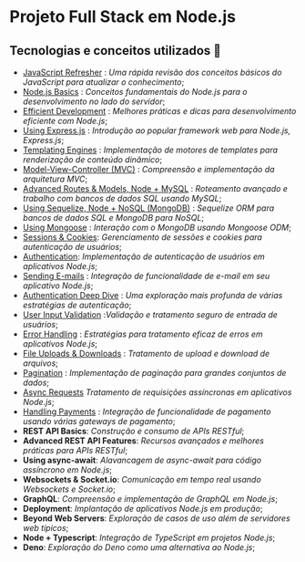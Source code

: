 # Projeto Full Stack em Node.js

## Tecnologias e conceitos utilizados 🚀

- [JavaScript Refresher](1-js-quick-refresher/) : *Uma rápida revisão dos conceitos básicos do JavaScript para atualizar o conhecimento*;
- [Node.js Basics](2-understanding-basics-node-js/) : *Conceitos fundamentais do Node.js para o desenvolvimento no lado do servidor*;
- [Efficient Development](3-enhancing-the-app/) : *Melhores práticas e dicas para desenvolvimento eficiente com Node.js*;
- [Using Express.js](4-using-express/) : *Introdução ao popular framework web para Node.js, Express.js*;
- [Templating Engines](5-templating-engines/) : *Implementação de motores de templates para renderização de conteúdo dinâmico*;
- [Model-View-Controller (MVC)](6-model-view-controller-mvc/) : *Compreensão e implementação da arquitetura MVC*;
- [Advanced Routes & Models, Node + MySQL](7-advanced-routes-and-models-node/) : *Roteamento avançado e trabalho com bancos de dados SQL usando MySQL*;
- [Using Sequelize, Node + NoSQL (MongoDB)](8-sequelize-node/) : *Sequelize ORM para bancos de dados SQL e MongoDB para NoSQL*;
- [Using Mongoose](9-mongoose/) : *Interação com o MongoDB usando Mongoose ODM*;
- [Sessions & Cookies](10-sessions-and-cookies/): *Gerenciamento de sessões e cookies para autenticação de usuários*;
- [Authentication](11-authentication/): *Implementação de autenticação de usuários em aplicativos Node.js*;
- [Sending E-mails](12-sending-emails/) : *Integração de funcionalidade de e-mail em seu aplicativo Node.js*;
- [Authentication Deep Dive](13-advanced-authentication/) : *Uma exploração mais profunda de várias estratégias de autenticação*;
- [User Input Validation](14-input-validation/) :*Validação e tratamento seguro de entrada de usuários*;
- [Error Handling](15-error-handling/) : *Estratégias para tratamento eficaz de erros em aplicativos Node.js*;
- [File Uploads & Downloads](16-uploads-and-downloads/) : *Tratamento de upload e download de arquivos*;
- [Pagination](17-pagination/) : *Implementação de paginação para grandes conjuntos de dados*;
- [Async Requests](18-async-requests/) *Tratamento de requisições assíncronas em aplicativos Node.js*;
- [Handling Payments](19-payments/) : *Integração de funcionalidade de pagamento usando várias gateways de pagamento*;
- **REST API Basics**: *Construção e consumo de APIs RESTful*;
- **Advanced REST API Features**: *Recursos avançados e melhores práticas para APIs RESTful*;
- **Using async-await**: *Alavancagem de async-await para código assíncrono em Node.js*;
- **Websockets & Socket.io**: *Comunicação em tempo real usando Websockets e Socket.io*;
- **GraphQL**: *Compreensão e implementação de GraphQL em Node.js*;
- **Deployment**: *Implantação de aplicativos Node.js em produção*;
- **Beyond Web Servers**: *Exploração de casos de uso além de servidores web típicos*;
- **Node + Typescript**: *Integração de TypeScript em projetos Node.js*;
- **Deno**: *Exploração do Deno como uma alternativa ao Node.js*;
